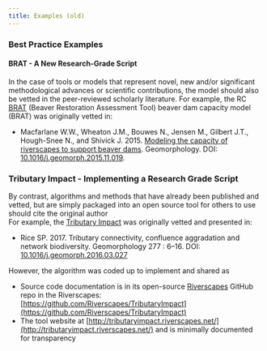 ```yaml
---
title: Examples (old)
---
```



### Best Practice Examples

#### BRAT - A New Research-Grade Script
In the case of tools or models that represent novel, new and/or significant methodological advances or scientific contributions, the model should also be vetted  in the peer-reviewed scholarly literature. For example, the RC [BRAT](http://brat.riverscapes.net) (Beaver Restoration Assessment Tool) beaver dam capacity model (BRAT) was originally vetted in:
- Macfarlane W.W., Wheaton J.M., Bouwes N., Jensen M., Gilbert J.T., Hough-Snee N., and Shivick J. 2015. [Modeling the capacity of riverscapes to support beaver dams](https://www.researchgate.net/publication/285590037_Modeling_the_capacity_of_riverscapes_to_support_beaver_dams). Geomorphology. DOI: [10.1016/j.geomorph.2015.11.019](http://dx.doi.org/10.1016/j.geomorph.2015.11.019).

<!-- TODO However, BRAT's 
- Source code documentation is in its open-source [Riverscapes](https://github.com/Riverscapes) GitHub repo in the Riverscapes: 
[https://github.com/Riverscapes/pyBRAT/](https://github.com/Riverscapes/pyBRAT/)
- The tool website at [https://brat.riverscapes.net]( https://brat.riverscapes.net) has all the end-user tool documentaoin
- Examples of BRAT data are available in Riverscapes Warehouses from  [https://brat.riverscapes.net/BRATData]( https://brat.riverscapes.net/BRATData)   -->

### Tributary Impact - Implementing a Research Grade Script
By contrast, algorithms and methods that have already been published and vetted, but are simply packaged into an open source tool for others to use should cite the original author   
 For example, the [Tributary Impact](http://tributaryimpact.riverscapes.net/) was originally vetted and presented in:
- Rice SP. 2017. Tributary connectivity, confluence aggradation and network biodiversity. Geomorphology 277 : 6–16. DOI: [10.1016/j.geomorph.2016.03.027](http://dx.doi.org/10.1016/j.geomorph.2016.03.027)

However, the algorithm was coded up to implement and shared as
- Source code documentation is in its open-source [Riverscapes](https://github.com/Riverscapes) GitHub repo in the Riverscapes: 
[https://github.com/Riverscapes/TributaryImpact](https://github.com/Riverscapes/TributaryImpact)
- The tool website at [http://tributaryimpact.riverscapes.net/](http://tributaryimpact.riverscapes.net/) and is minimally documented for transparency
